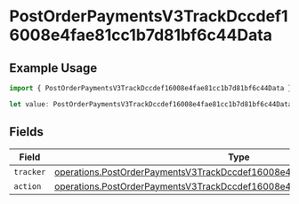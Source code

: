 # PostOrderPaymentsV3TrackDccdef16008e4fae81cc1b7d81bf6c44Data

## Example Usage

```typescript
import { PostOrderPaymentsV3TrackDccdef16008e4fae81cc1b7d81bf6c44Data } from "@dhaba/safepay-ts/models/operations";

let value: PostOrderPaymentsV3TrackDccdef16008e4fae81cc1b7d81bf6c44Data = {};
```

## Fields

| Field                                                                                                                                                                    | Type                                                                                                                                                                     | Required                                                                                                                                                                 | Description                                                                                                                                                              |
| ------------------------------------------------------------------------------------------------------------------------------------------------------------------------ | ------------------------------------------------------------------------------------------------------------------------------------------------------------------------ | ------------------------------------------------------------------------------------------------------------------------------------------------------------------------ | ------------------------------------------------------------------------------------------------------------------------------------------------------------------------ |
| `tracker`                                                                                                                                                                | [operations.PostOrderPaymentsV3TrackDccdef16008e4fae81cc1b7d81bf6c44Tracker](../../models/operations/postorderpaymentsv3trackdccdef16008e4fae81cc1b7d81bf6c44tracker.md) | :heavy_minus_sign:                                                                                                                                                       | N/A                                                                                                                                                                      |
| `action`                                                                                                                                                                 | [operations.PostOrderPaymentsV3TrackDccdef16008e4fae81cc1b7d81bf6c44Action](../../models/operations/postorderpaymentsv3trackdccdef16008e4fae81cc1b7d81bf6c44action.md)   | :heavy_minus_sign:                                                                                                                                                       | N/A                                                                                                                                                                      |
